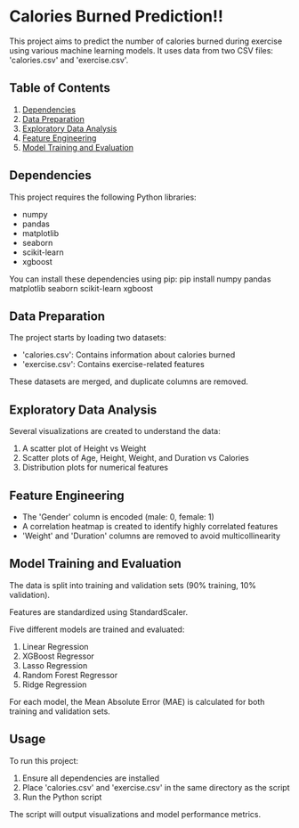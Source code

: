 # Calories Burned Prediction!!

This project aims to predict the number of calories burned during exercise using various machine learning models. It uses data from two CSV files: 'calories.csv' and 'exercise.csv'.

## Table of Contents
1. [Dependencies](#dependencies)
2. [Data Preparation](#data-preparation)
3. [Exploratory Data Analysis](#exploratory-data-analysis)
4. [Feature Engineering](#feature-engineering)
5. [Model Training and Evaluation](#model-training-and-evaluation)

## Dependencies

This project requires the following Python libraries:
- numpy
- pandas
- matplotlib
- seaborn
- scikit-learn
- xgboost

You can install these dependencies using pip:
pip install numpy pandas matplotlib seaborn scikit-learn xgboost

## Data Preparation

The project starts by loading two datasets:
- 'calories.csv': Contains information about calories burned
- 'exercise.csv': Contains exercise-related features

These datasets are merged, and duplicate columns are removed.

## Exploratory Data Analysis

Several visualizations are created to understand the data:
1. A scatter plot of Height vs Weight
2. Scatter plots of Age, Height, Weight, and Duration vs Calories
3. Distribution plots for numerical features

## Feature Engineering

- The 'Gender' column is encoded (male: 0, female: 1)
- A correlation heatmap is created to identify highly correlated features
- 'Weight' and 'Duration' columns are removed to avoid multicollinearity

## Model Training and Evaluation

The data is split into training and validation sets (90% training, 10% validation).

Features are standardized using StandardScaler.

Five different models are trained and evaluated:
1. Linear Regression
2. XGBoost Regressor
3. Lasso Regression
4. Random Forest Regressor
5. Ridge Regression

For each model, the Mean Absolute Error (MAE) is calculated for both training and validation sets.

## Usage

To run this project:
1. Ensure all dependencies are installed
2. Place 'calories.csv' and 'exercise.csv' in the same directory as the script
3. Run the Python script

The script will output visualizations and model performance metrics.
